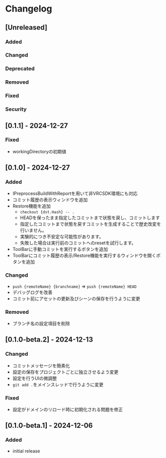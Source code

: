 # Changelog

## [Unreleased]
### Added

### Changed

### Deprecated

### Removed

### Fixed

### Security

## [0.1.1] - 2024-12-27
### Fixed
- workingDirectoryの初期値

## [0.1.0] - 2024-12-27
### Added
- IPreprocessBuildWithReportを用いて非VRCSDK環境にも対応
- コミット履歴の表示ウィンドウを追加
- Restore機能を追加
    - `checkout {dst.Hash} -- .`
    - HEADを保ったまま指定したコミットまで状態を戻し、コミットします
    - 指定したコミットまで状態を戻すコミットを生成することで歴史改変を行いません。
    - 実験的につき不安定な可能性があります。
    - 失敗した場合は実行前のコミットへのresetを試行します。
- ToolBarに手動コミットを実行するボタンを追加
- ToolBarにコミット履歴の表示/Restore機能を実行するウィンドウを開くボタンを追加

### Changed
- `push {remoteName} {branchname}` =>  `push {remoteName} HEAD`
- デバッグログを改善
- コミット前にアセットの更新及びシーンの保存を行うように変更

### Removed
- ブランチ名の設定項目を削除

## [0.1.0-beta.2] - 2024-12-13
### Changed
- コミットメッセージを簡素化
- 設定の保存をプロジェクトごとに独立させるよう変更
- 設定を行うUIの微調整
- `git add .`をメインスレッドで行うように変更

### Fixed
- 設定がドメインのリロード時に初期化される問題を修正

## [0.1.0-beta.1] - 2024-12-06
### Added
- initial release